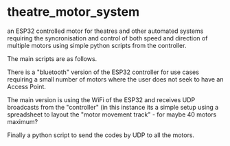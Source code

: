 # theatre_motor_system
an ESP32 controlled motor for theatres and other automated systems requiring the syncronisation and control of both speed and direction of multiple motors using simple python scripts from the controller.


The main scripts are as follows. 

There is a "bluetooth" version of the ESP32 controller for use cases requiring a small number of motors where the user does not seek to have an Access Point. 

The main version is using the WiFi of the ESP32 and receives UDP broadcasts from the "controller" (in this instance its a simple setup using a spreadsheet to layout the "motor movement track" - for maybe 40 motors maximum? 

Finally a python script to send the codes by UDP to all the motors. 



